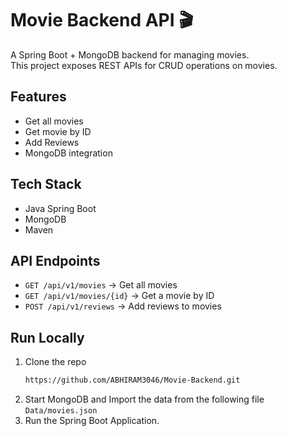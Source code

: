 # Movie Backend API 🎬

A Spring Boot + MongoDB backend for managing movies.  
This project exposes REST APIs for CRUD operations on movies.

## Features
- Get all movies
- Get movie by ID
- Add Reviews
- MongoDB integration

## Tech Stack
- Java Spring Boot
- MongoDB
- Maven

## API Endpoints
- `GET /api/v1/movies` → Get all movies
- `GET /api/v1/movies/{id}` → Get a movie by ID
- `POST /api/v1/reviews` → Add reviews to movies

## Run Locally
1. Clone the repo
   ```bash
   https://github.com/ABHIRAM3046/Movie-Backend.git
   ```
2. Start MongoDB and Import the data from the following file
   `Data/movies.json`
3. Run the Spring Boot Application.

